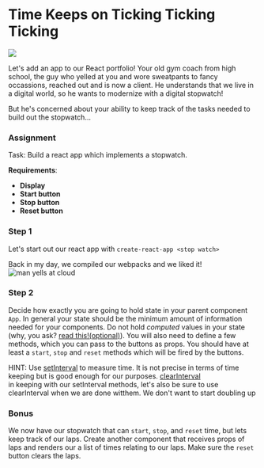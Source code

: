 # Time Keeps on Ticking Ticking Ticking

![](https://media.giphy.com/media/3orieKqQUhlrE29cA0/giphy.gif)

Let's add an app to our React portfolio! Your old gym coach from high school, the guy who yelled at you and wore sweatpants to fancy occassions, reached out and is now a client. He understands that we live in a digital world, so he wants to modernize with a digital stopwatch!

But he's concerned about your ability to keep track of the tasks needed to build out the stopwatch...


### Assignment

Task: Build a react app which implements a stopwatch. 

**Requirements**:
* **Display**
* **Start button**
* **Stop button**
* **Reset button**

### Step 1 

Let's start out our react app with `create-react-app <stop watch>`  

Back in my day, we compiled our webpacks and we liked it!
![man yells at cloud](https://i.imgur.com/91sn32Q.jpg?fb)  

### Step 2
Decide how exactly you are going to hold state in your parent component
`App`. In general your state should be the minimum amount of information needed for your components. Do not hold *computed* values in your state (why, you ask?  [read this!(optional)](http://reactkungfu.com/2015/09/common-react-dot-js-mistakes-unneeded-state/)). You will also need to define a few methods, which you can pass to the buttons as props. You should have at least a `start`, `stop` and `reset` methods which will be fired by the buttons.

HINT: Use
[setInterval](https://developer.mozilla.org/en-US/docs/Web/API/WindowTimers/setInterval)
to measure time. It is not precise in terms of time keeping but is
good enough for our purposes.
[clearInterval](https://developer.mozilla.org/en-US/docs/Web/API/WindowOrWorkerGlobalScope/clearInterval)  
in keeping with our setInterval methods, let's also be sure to use clearInterval when we are done witthem. We don't want to start doubling up

### Bonus

We now have our stopwatch that can `start`, `stop`, and `reset` time, but lets keep track of our laps. Create another component that receives props of laps and renders our a list of times relating to our laps. Make sure the `reset` button clears the laps.

